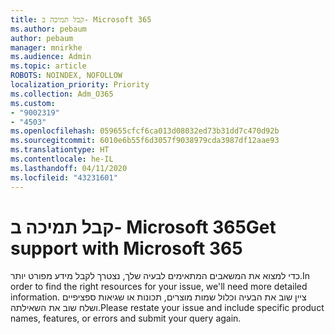 ```yaml
---
title: קבל תמיכה ב- Microsoft 365
ms.author: pebaum
author: pebaum
manager: mnirkhe
ms.audience: Admin
ms.topic: article
ROBOTS: NOINDEX, NOFOLLOW
localization_priority: Priority
ms.collection: Adm_O365
ms.custom:
- "9002319"
- "4503"
ms.openlocfilehash: 059655cfcf6ca013d08032ed73b31dd7c470d92b
ms.sourcegitcommit: 6010e6b55f6d3057f9038979cda3987df12aae93
ms.translationtype: HT
ms.contentlocale: he-IL
ms.lasthandoff: 04/11/2020
ms.locfileid: "43231601"
---
```

# <a name="get-support-with-microsoft-365"></a><span data-ttu-id="003e9-102">קבל תמיכה ב- Microsoft 365</span><span class="sxs-lookup"><span data-stu-id="003e9-102">Get support with Microsoft 365</span></span>

<span data-ttu-id="003e9-103">כדי למצוא את המשאבים המתאימים לבעיה שלך, נצטרך לקבל מידע מפורט יותר.</span><span class="sxs-lookup"><span data-stu-id="003e9-103">In order to find the right resources for your issue, we'll need more detailed information.</span></span> <span data-ttu-id="003e9-104">ציין שוב את הבעיה וכלול שמות מוצרים, תכונות או שגיאות ספציפיים ושלח שוב את השאילתה.</span><span class="sxs-lookup"><span data-stu-id="003e9-104">Please restate your issue and include specific product names, features, or errors and submit your query again.</span></span>
